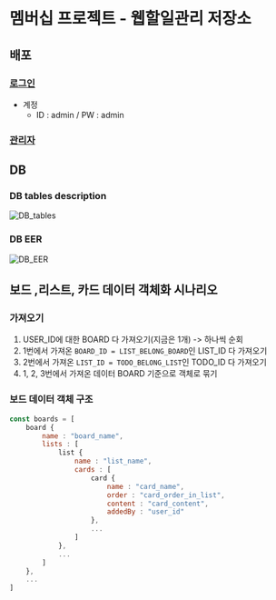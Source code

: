 # 멤버십 프로젝트 - 웹할일관리 저장소

## 배포

### [로그인](http://106.10.34.142:3000/signin)
- 계정
  - ID : admin / PW : admin

### [관리자](http://106.10.34.142:3000/admin)

## DB

### DB tables description

![DB_tables](https://user-images.githubusercontent.com/47619140/65963651-306a2200-e496-11e9-9d7e-a834c1f61d13.jpeg)

### DB EER

![DB_EER](https://user-images.githubusercontent.com/47619140/65963472-c3568c80-e495-11e9-99f2-8eee70e03572.png)

## 보드 ,리스트, 카드 데이터 객체화 시나리오

### 가져오기
1. USER_ID에 대한 BOARD 다 가져오기(지금은 1개) -> 하나씩 순회
2. 1번에서 가져온 `BOARD_ID = LIST_BELONG_BOARD`인 LIST_ID 다 가져오기
3. 2번에서 가져온 `LIST_ID = TODO_BELONG_LIST`인 TODO_ID 다 가져오기
4. 1, 2, 3번에서 가져온 데이터 BOARD 기준으로 객체로 묶기

### 보드 데이터 객체 구조
```javascript
const boards = [
    board {
        name : "board_name",
        lists : [
            list {
                name : "list_name",
                cards : [
                    card {
                        name : "card_name",
                        order : "card_order_in_list",
                        content : "card_content",
                        addedBy : "user_id"
                    },
                    ...
                ]
            },
            ...
        ]
    },
    ...
]
```
